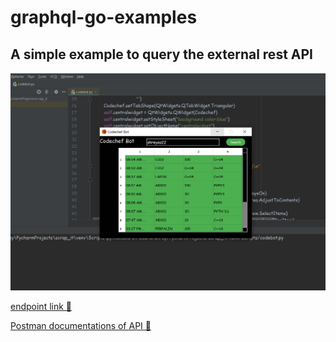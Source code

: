 # graphql-go-examples
## A simple example to query the external rest API

<p align="center">
  <img  src="https://github.com/ShreyasSubhedar/Codechef-BOT/blob/master/Screenshot%20(114).png">
</p>

[endpoint link 🔗](http://blogbid.000webhostapp.com/)

[Postman documentations of API 📝](https://documenter.getpostman.com/view/10127431/SzmiWbh6?version=latest)

